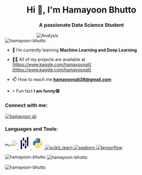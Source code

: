 <h1 align="center">Hi 👋, I'm Hamayoon Bhutto</h1>
<h3 align="center">A passionate Data Science Student</h3>

<img align = "right" alt="Analysis" width="400" src="https://media.licdn.com/dms/image/C5612AQHfyMACEqZ1fQ/article-cover_image-shrink_600_2000/0/1650422813943?e=2147483647&v=beta&t=darFIS4u6LNE_NvhcoCyd-fiYy4X9YevIbe193wNiJM">

<p align="left"> <img src="https://komarev.com/ghpvc/?username=hamayoon-bhutto&label=Profile%20views&color=0e75b6&style=flat" alt="hamayoon-bhutto" /> </p>

- 🌱 I’m currently learning **Machine Learning and Deep Learning**

- 👨‍💻 All of my projects are available at [https://www.kaggle.com/hamayoonali](https://www.kaggle.com/hamayoonali)

- 📫 How to reach me **hamayoonali38@gmail.com**

- ⚡ Fun fact **I am funny😅**

<h3 align="left">Connect with me:</h3>
<p align="left">
<a href="https://kaggle.com/hamayoon ali" target="blank"><img align="center" src="https://raw.githubusercontent.com/rahuldkjain/github-profile-readme-generator/master/src/images/icons/Social/kaggle.svg" alt="hamayoon ali" height="30" width="40" /></a>
</p>

<h3 align="left">Languages and Tools:</h3>
<p align="left"> <a href="https://www.mysql.com/" target="_blank" rel="noreferrer"> <img src="https://raw.githubusercontent.com/devicons/devicon/master/icons/mysql/mysql-original-wordmark.svg" alt="mysql" width="40" height="40"/> </a> <a href="https://pandas.pydata.org/" target="_blank" rel="noreferrer"> <img src="https://raw.githubusercontent.com/devicons/devicon/2ae2a900d2f041da66e950e4d48052658d850630/icons/pandas/pandas-original.svg" alt="pandas" width="40" height="40"/> </a> <a href="https://www.python.org" target="_blank" rel="noreferrer"> <img src="https://raw.githubusercontent.com/devicons/devicon/master/icons/python/python-original.svg" alt="python" width="40" height="40"/> </a> <a href="https://scikit-learn.org/" target="_blank" rel="noreferrer"> <img src="https://upload.wikimedia.org/wikipedia/commons/0/05/Scikit_learn_logo_small.svg" alt="scikit_learn" width="40" height="40"/> </a> <a href="https://seaborn.pydata.org/" target="_blank" rel="noreferrer"> <img src="https://seaborn.pydata.org/_images/logo-mark-lightbg.svg" alt="seaborn" width="40" height="40"/> </a> <a href="https://www.tensorflow.org" target="_blank" rel="noreferrer"> <img src="https://www.vectorlogo.zone/logos/tensorflow/tensorflow-icon.svg" alt="tensorflow" width="40" height="40"/> </a> </p>

<p><img align="left" src="https://github-readme-stats.vercel.app/api/top-langs?username=hamayoon-bhutto&show_icons=true&locale=en&layout=compact" alt="hamayoon-bhutto" /></p>

<p>&nbsp;<img align="center" src="https://github-readme-stats.vercel.app/api?username=hamayoon-bhutto&show_icons=true&locale=en" alt="hamayoon-bhutto" /></p>

<p><img align="center" src="https://github-readme-streak-stats.herokuapp.com/?user=hamayoon-bhutto&" alt="hamayoon-bhutto" /></p>
